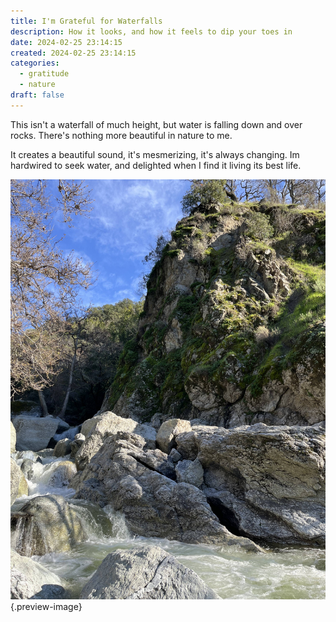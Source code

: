 ```yaml
---
title: I'm Grateful for Waterfalls
description: How it looks, and how it feels to dip your toes in
date: 2024-02-25 23:14:15
created: 2024-02-25 23:14:15
categories:
  - gratitude
  - nature
draft: false
---
```

This isn't a waterfall of much height, but water is falling down and over rocks. There's nothing more beautiful in nature to me. 

It creates a beautiful sound, it's mesmerizing, it's always changing. Im hardwired to seek water, and delighted when I find it living its best life. 

![A beautiful scene after a 20 minute hike](../img/photo-rocks-and-water.jpeg){.preview-image}
